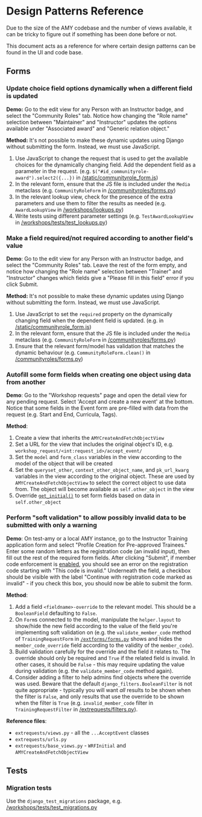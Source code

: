 # Design Patterns Reference

Due to the size of the AMY codebase and the number of views available, it can be tricky to figure out if something has been done before or not.

This document acts as a reference for where certain design patterns can be found in the UI and code base.

## Forms

### Update choice field options dynamically when a different field is updated

**Demo:** Go to the edit view for any Person with an Instructor badge, and select the "Community Roles" tab. Notice how changing the "Role name" selection between "Maintainer" and "Instructor" updates the options available under "Associated award" and "Generic relation object."

**Method:** It's not possible to make these dynamic updates using Django without submitting the form. Instead, we must use JavaScript.

1. Use JavaScript to change the request that is used to get the available choices for the dynamically changing field. Add the dependent field as a parameter in the request. (e.g. `$("#id_communityrole-award").select2({...})` in [/static/communityrole_form.js](../../amy/static/communityrole_form.js))
2. In the relevant form, ensure that the JS file is included under the `Media` metaclass (e.g. `CommunityRoleForm` in [/communityroles/forms.py](../../amy/communityroles/forms.py))
3. In the relevant lookup view, check for the presence of the extra parameters and use them to filter the results as needed (e.g. `AwardLookupView` in [/workshops/lookups.py](../../amy/workshops/lookups.py))
4. Write tests using different parameter settings (e.g. `TestAwardLookupView` in [/workshops/tests/test_lookups.py](../../amy/workshops/tests/test_lookups.py))

### Make a field required/not required according to another field's value

**Demo**: Go to the edit view for any Person with an Instructor badge, and select the "Community Roles" tab. Leave the rest of the form empty, and notice how changing the "Role name" selection between "Trainer" and "Instructor" changes which fields give a "Please fill in this field" error if you click Submit.

**Method:** It's not possible to make these dynamic updates using Django without submitting the form. Instead, we must use JavaScript.

1. Use JavaScript to set the `required` property on the dynamically changing field when the dependent field is updated. (e.g. in [/static/communityrole_form.js](../../amy/static/communityrole_form.js))
2. In the relevant form, ensure that the JS file is included under the `Media` metaclass (e.g. `CommunityRoleForm` in [/communityroles/forms.py](../../amy/communityroles/forms.py))
3. Ensure that the relevant form/model has validation that matches the dynamic behaviour (e.g. `CommunityRoleForm.clean()` in [/communityroles/forms.py](../../amy/communityroles/forms.py))

### Autofill some form fields when creating one object using data from another

**Demo**: Go to the "Workshop requests" page and open the detail view for any pending request. Select 'Accept and create a new event' at the bottom. Notice that some fields in the Event form are pre-filled with data from the request (e.g. Start and End, Curricula, Tags).

**Method**:

1. Create a view that inherits the `AMYCreateAndFetchObjectView`
2. Set a URL for the view that includes the original object's ID, e.g. `workshop_request/<int:request_id>/accept_event/`
3. Set the `model` and `form_class` variables in the view according to the model of the object that will be created
4. Set the `queryset_other`, `context_other_object_name`, and `pk_url_kwarg` variables in the view according to the original object. These are used by `AMYCreateAndFetchObjectView` to select the correct object to use data from. The object will become available as `self.other_object` in the view
5. Override [`get_initial()`](https://docs.djangoproject.com/en/4.2/ref/class-based-views/mixins-editing/#django.views.generic.edit.FormMixin.get_initial) to set form fields based on data in `self.other_object`

### Perform "soft validation" to allow possibly invalid data to be submitted with only a warning

**Demo**: On test-amy or a local AMY instance, go to the Instructor Training application form and select "Profile Creation for Pre-approved Trainees." Enter some random letters as the registration code (an invalid input), then fill out the rest of the required form fields. After clicking "Submit", if member code enforcement is [enabled](./projects/2023_member_code_enforcement.md#feature-flag), you should see an error on the registration code starting with "This code is invalid." Underneath the field, a checkbox should be visible with the label "Continue with registration code marked as invalid" - if you check this box, you should now be able to submit the form.

**Method**:

1. Add a field `<fieldname>-override` to the relevant model. This should be a `BooleanField` defaulting to `False`.
2. On `Form`s connected to the model, manipulate the `helper.layout` to show/hide the new field according to the value of the field you're implementing soft validation on (e.g. the `validate_member_code` method of `TrainingRequestForm` in [`/extforms/forms.py`](../../amy/extforms/forms.py) shows and hides the `member_code_override` field according to the validity of the `member_code`).
3. Build validation carefully for the override and the field it relates to. The override should only be required and `True` if the related field is invalid. In other cases, it should be `False` - this may require updating the value during validation (e.g. the `validate_member_code` method again).
4. Consider adding a filter to help admins find objects where the override was used. Beware that the default `django_filters.BooleanFilter` is not quite appropriate - typically you will want *all* results to be shown when the filter is `False`, and only results that use the override to be shown when the filter is `True` (e.g. `invalid_member_code` filter in `TrainingRequestFilter` in [/extrequests/filters.py](../../amy/extrequests/filters.py)).

**Reference files**:

* `extrequests/views.py` - all the `...AcceptEvent` classes
* `extrequests/urls.py`
* `extrequests/base_views.py` - `WRFInitial` and `AMYCreateAndFetchObjectView`

## Tests

### Migration tests

Use the `django_test_migrations` package, e.g. [/workshops/tests/test_migrations.py](../../amy/workshops/tests/test_migrations.py)

